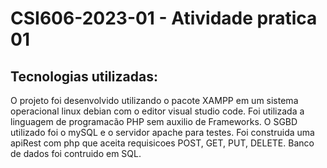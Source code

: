 # CSI606-2023-01 - Atividade pratica 01  

## Tecnologias utilizadas:

O projeto foi desenvolvido utilizando o pacote XAMPP em um sistema operacional linux debian com o editor visual studio code.
Foi utilizada a linguagem de programacão PHP sem auxilio de Frameworks.
O SGBD utilizado foi o mySQL e o servidor apache para testes.
Foi construida uma apiRest com php que aceita requisicoes POST, GET, PUT, DELETE.
Banco de dados foi contruido em SQL.